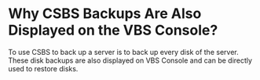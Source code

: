# Why CSBS Backups Are Also Displayed on the VBS Console?<a name="EN-US_TOPIC_0121229915"></a>

To use CSBS to back up a server is to back up every disk of the server. These disk backups are also displayed on VBS Console and can be directly used to restore disks.

